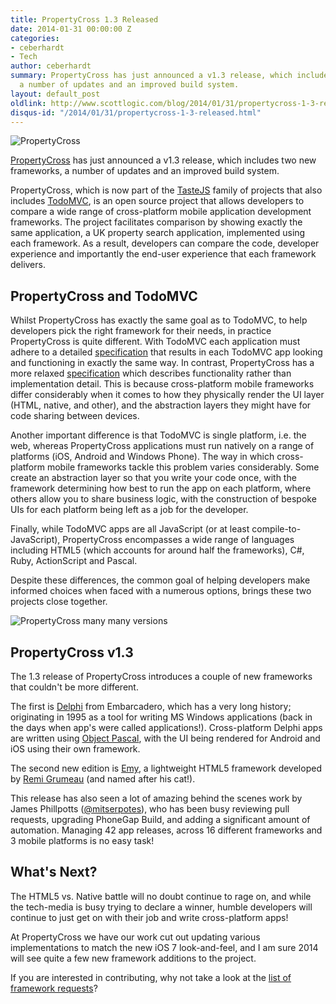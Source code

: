 ```yaml
---
title: PropertyCross 1.3 Released
date: 2014-01-31 00:00:00 Z
categories:
- ceberhardt
- Tech
author: ceberhardt
summary: PropertyCross has just announced a v1.3 release, which includes two new frameworks,
  a number of updates and an improved build system.
layout: default_post
oldlink: http://www.scottlogic.com/blog/2014/01/31/propertycross-1-3-released.html
disqus-id: "/2014/01/31/propertycross-1-3-released.html"
---
```


![PropertyCross](http://i.imgur.com/boioGZn.png)

[PropertyCross](http://propertycross.com) has just announced a v1.3 release, which includes two new frameworks, a number of updates and an improved build system.

PropertyCross, which is now part of the [TasteJS](http://tastejs.com/) family of projects that also includes [TodoMVC](http://todomvc.com/), is an open source project that allows developers to compare a wide range of cross-platform mobile application development frameworks. The project facilitates comparison by showing exactly the same application, a UK property search application, implemented using each framework. As a result, developers can compare the code, developer experience and importantly the end-user experience that each framework delivers.

## PropertyCross and TodoMVC

Whilst PropertyCross has exactly the same goal as to TodoMVC, to help developers pick the right framework for their needs, in practice PropertyCross is quite different. With TodoMVC each application must adhere to a detailed [specification](https://github.com/tastejs/todomvc/blob/master/app-spec.md) that results in each TodoMVC app looking and functioning in exactly the same way. In contrast, PropertyCross has a more relaxed [specification](https://github.com/tastejs/PropertyCross/tree/master/specification) which describes functionality rather than implementation detail. This is because cross-platform mobile frameworks differ considerably when it comes to how they physically render the UI layer (HTML, native, and other), and the abstraction layers they might have for code sharing between devices.

Another important difference is that TodoMVC is single platform, i.e. the web, whereas PropertyCross applications must run natively on a range of platforms (iOS, Android and Windows Phone). The way in which cross-platform mobile frameworks tackle this problem varies considerably. Some create an abstraction layer so that you write your code once, with the framework determining how best to run the app on each platform, where others allow you to share business logic, with the construction of bespoke UIs for each platform being left as a job for the developer.

Finally, while TodoMVC apps are all JavaScript (or at least compile-to-JavaScript), PropertyCross encompasses a wide range of languages including HTML5 (which accounts for around half the frameworks), C#, Ruby, ActionScript and Pascal.

Despite these differences, the common goal of helping developers make informed choices when faced with a numerous options, brings these two projects close together.

![PropertyCross many many versions](http://i.imgur.com/pkwJm3o.png)

## PropertyCross v1.3

The 1.3 release of PropertyCross introduces a couple of new frameworks that couldn't be more different.

The first is [Delphi](http://propertycross.com/frameworks/delphi/delphi.html) from Embarcadero, which has a very long history; originating in 1995 as a tool for writing MS Windows applications (back in the days when app's were called applications!). Cross-platform Delphi apps are written using [Object Pascal](http://en.wikipedia.org/wiki/Object_Pascal), with the UI being rendered for Android and iOS using their own framework.

The second new edition is [Emy](http://propertycross.com/frameworks/emy/emy.html), a lightweight HTML5 framework developed by [Remi Grumeau](https://github.com/remi-grumeau) (and named after his cat!).

This release has also seen a lot of amazing behind the scenes work by James Phillpotts ([@mitserpotes](https://twitter.com/misterpotes)), who has been busy reviewing pull requests, upgrading PhoneGap Build, and adding a significant amount of automation. Managing 42 app releases, across 16 different frameworks and 3 mobile platforms is no easy task!  

## What's Next?

The HTML5 vs. Native battle will no doubt continue to rage on, and while the tech-media is busy trying to declare a winner, humble developers will continue to just get on with their job and write cross-platform apps!

At PropertyCross we have our work cut out updating various implementations to match the new iOS 7 look-and-feel, and I am sure 2014 will see quite a few new framework additions to the project.

If you are interested in contributing, why not take a look at the [list of framework requests](https://github.com/tastejs/PropertyCross/issues?labels=Framework+Request&page=1&state=open)?
